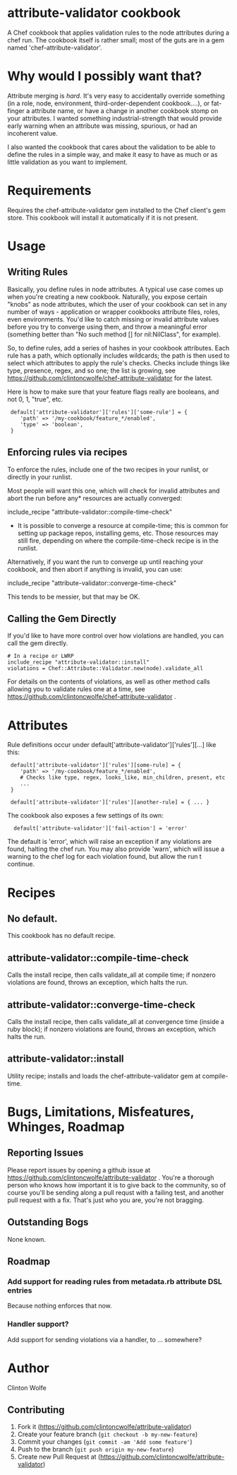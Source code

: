 # attribute-validator cookbook

A Chef cookbook that applies validation rules to the node attributes during a chef run.  The cookbook itself is rather small; most of the guts are in a gem named 'chef-attribute-validator'.

# Why would I possibly want that?

Attribute merging is *hard*.  It's very easy to accidentally override something (in a role, node, environment, third-order-dependent cookbook....), or fat-finger a attribute name, or have a change in another cookbook stomp on your attributes.  I wanted something industrial-strength that would provide early warning when an attribute was missing, spurious, or had an incoherent value.

I also wanted the cookbook that cares about the validation to be able to define the rules in a simple way, and make it easy to have as much or as little validation as you want to implement.  

# Requirements

Requires the chef-attribute-validator gem installed to the Chef client's gem store.  This cookbook will install it automatically if it is not present.

# Usage

## Writing Rules

Basically, you define rules in node attributes.  A typical use case comes up when you're creating a new cookbook.  Naturally, you expose certain "knobs" as node attributes, which the user of your cookbook can set in any number of ways - application or wrapper cookbooks attribute files, roles, even environments.  You'd like to catch missing or invalid attribute values before you try to converge using them, and throw a meaningful error (something better than "No such method [] for nil:NilClass", for example).

So, to define rules, add a series of hashes in your cookbook attributes.  Each rule has a path, which optionally includes wildcards; the path is then used to select which attributes to apply the rule's checks.  Checks include things like type, presence, regex, and so one; the list is growing, see https://github.com/clintoncwolfe/chef-attribute-validator for the latest.

Here is how to make sure that your feature flags really are booleans, and not 0, 1, "true", etc.

     default['attribute-validator']['rules']['some-rule'] = {
        'path' => '/my-cookbook/feature_*/enabled',
        'type' => 'boolean',
     }


## Enforcing rules via recipes

To enforce the rules, include one of the two recipes in your runlist, or directly in your runlist.

Most people will want this one, which will check for invalid attributes and abort the run before any* resources are actually converged:

   include_recipe "attribute-validator::compile-time-check"

* It is possible to converge a resource at compile-time; this is common for setting up package repos, installing gems, etc.  Those resources may still fire, depending on where the compile-time-check recipe is in the runlist.

Alternatively, if you want the run to converge up until reaching your cookbook, and then abort if anything is invalid, you can use:

   include_recipe "attribute-validator::converge-time-check"

This tends to be messier, but that may be OK.

## Calling the Gem Directly

If you'd like to have more control over how violations are handled, you can call the gem directly.


    # In a recipe or LWRP
    include_recipe "attribute-validator::install"
    violations = Chef::Attribute::Validator.new(node).validate_all

For details on the contents of violations, as well as other method calls allowing you to validate rules one at a time, see https://github.com/clintoncwolfe/chef-attribute-validator .

# Attributes


Rule definitions occur under default['attribute-validator']['rules'][...] like this:

     default['attribute-validator']['rules'][some-rule] = {
        'path' => '/my-cookbook/feature_*/enabled',
        # Checks like type, regex, looks_like, min_children, present, etc 
        ...
     }

     default['attribute-validator']['rules'][another-rule] = { ... }

The cookbook also exposes a few settings of its own:

      default['attribute-validator']['fail-action'] = 'error'

The default is 'error', which will raise an exception if any violations are found, halting the chef run.  You may also provide 'warn', which will issue a warning to the chef log for each violation found, but allow the run t continue.
     
# Recipes

## No default.

This cookbook has no default recipe.

## attribute-validator::compile-time-check

Calls the install recipe, then calls validate_all at compile time; if nonzero violations are found, throws an exception, which halts the run.

## attribute-validator::converge-time-check

Calls the install recipe, then calls validate_all at convergence time (inside a ruby block); if nonzero violations are found, throws an exception, which halts the run.

## attribute-validator::install

Utility recipe; installs and loads the chef-attribute-validator gem at compile-time.

# Bugs, Limitations, Misfeatures, Whinges, Roadmap

## Reporting Issues

Please report issues by opening a github issue at https://github.com/clintoncwolfe/attribute-validator .  You're a thorough person who knows how important it is to give back to the community, so of course you'll be sending along a pull requst with a failing test, and another pull request with a fix.  That's just who you are, you're not bragging.  

## Outstanding Bogs

None known.

## Roadmap

### Add support for reading rules from metadata.rb attribute DSL entries

Because nothing enforces that now.

### Handler support?

Add support for sending violations via a handler, to ... somewhere?

# Author

Clinton Wolfe

## Contributing

1. Fork it (https://github.com/clintoncwolfe/attribute-validator)
2. Create your feature branch (`git checkout -b my-new-feature`)
3. Commit your changes (`git commit -am 'Add some feature'`)
4. Push to the branch (`git push origin my-new-feature`)
5. Create new Pull Request at (https://github.com/clintoncwolfe/attribute-validator)
